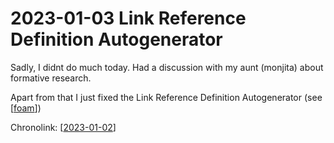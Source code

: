 # 2023-01-03 Link Reference Definition Autogenerator

Sadly, I didnt do much today. Had a discussion with my aunt (monjita) about formative research.

Apart from that I just fixed the Link Reference Definition Autogenerator (see [[foam]])

Chronolink: [[2023-01-02]]






[//begin]: # "Autogenerated link references for markdown compatibility"
[foam]: .././tutorials/foam "foam"
[2023-01-02]: .././wayward/2023-01-02 "2023-01-02"
[//end]: # "Autogenerated link references"

